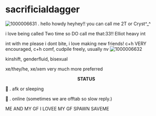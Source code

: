 # sacrificialdagger
![1000006631](https://github.com/user-attachments/assets/7d0fc6e4-bc7b-4b1f-badc-f223cf508c3c)
 . hello howdy heyhey!! you can call me 2T or Cryst^_^

 i love being called Two time so DO call me that:33!! Elliot heavy int

int with me please i dont bite, i love making new friends! c+h VERY encouraged, c+h comf, cudpile freely, usually nv ![1000006632](https://github.com/user-attachments/assets/a6aedf6f-e1d4-4b24-abb7-c2b02664c739)

kinshift, genderfluid, bisexual

xe/they/he, xe/xem very much more preferred

<p align="center"
  
**STATUS**

🌙 . afk or sleeping

🚫 . online (sometimes we are offtab so slow reply.)

ME AND MY GF I LOVEE MY GF SPAWN SAVEME

<p align="center"
![1000050167](https://github.com/user-attachments/assets/f3049687-4edd-4ad6-bde0-2c04e11624bc)

